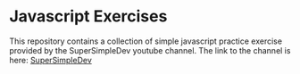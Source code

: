 # Javascript Exercises

This repository contains a collection of 
simple javascript practice exercise provided 
by the SuperSimpleDev youtube channel. The 
link to the channel is here: [SuperSimpleDev](https://www.youtube.com/watch?v=SBmSRK3feww&t=17795s&ab_channel=SuperSimpleDev)
